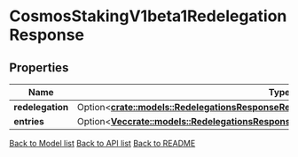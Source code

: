 # CosmosStakingV1beta1RedelegationResponse

## Properties

Name | Type | Description | Notes
------------ | ------------- | ------------- | -------------
**redelegation** | Option<[**crate::models::RedelegationsResponseRedelegationResponsesInnerRedelegation**](Redelegations_response_redelegation_responses_inner_redelegation.md)> |  | [optional]
**entries** | Option<[**Vec<crate::models::RedelegationsResponseRedelegationResponsesInnerEntriesInner>**](Redelegations_response_redelegation_responses_inner_entries_inner.md)> |  | [optional]

[Back to Model list](../README.md#documentation-for-models) [Back to API list](../README.md#documentation-for-api-endpoints) [Back to README](../README.md)


